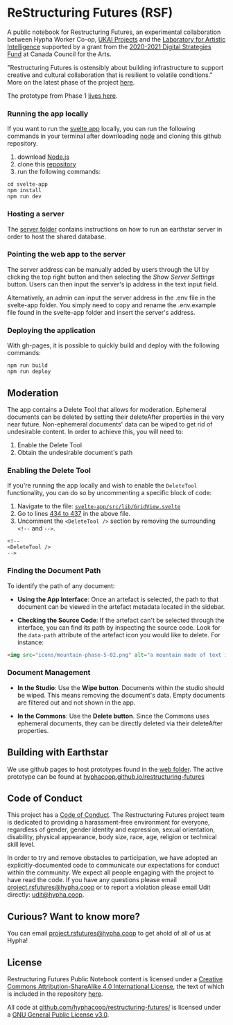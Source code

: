 # ReStructuring Futures (RSF) 

A public notebook for Restructuring Futures, an experimental collaboration between Hypha Worker Co-op, [UKAI Projects](https://www.ukai.ca/) and the [Laboratory for Artistic Intelligence](https://artisticintelligence.com/) supported by a grant from the [2020-2021 Digital Strategies Fund](https://canadacouncil.ca/funding/strategic-funds/digital-strategy-fund) at Canada Council for the Arts. 

"Restructuring Futures is ostensibly about building infrastructure to support creative and cultural collaboration that is resilient to volatile conditions." More on the latest phase of the project [here](https://localdisturbances.substack.com/p/the-arts-has-a-fever?r=f3tud). 

The prototype from Phase 1 [lives here](https://github.com/hyphacoop/crispy-couscous).

### Running the app locally

If you want to run the [svelte app](https://github.com/hyphacoop/restructuring-futures/tree/main/svelte-app) locally, you can run the following commands in your terminal after downloading [node](https://nodejs.org/en/) and cloning this github repository.

1. download [Node.js](https://nodejs.org/en)
2. clone this [repository](https://github.com/hyphacoop/restructuring-futures)
3. run the following commands:

```
cd svelte-app
npm install
npm run dev
```

### Hosting a server

The [server folder](https://github.com/hyphacoop/restructuring-futures/tree/main/server) contains instructions on how to run an earthstar server in order to host the shared database.

### Pointing the web app to the server

The server address can be manually added by users through the UI by clicking the top right button and then selecting the *Show Server Settings* button. Users can then input the server's ip address in the text input field.

Alternatively, an admin can input the server address in the .env file in the svelte-app folder. You simply need to copy and rename the .env.example file found in the svelte-app folder and insert the server's address.

### Deploying the application

With gh-pages, it is possible to quickly build and deploy with the following commands:
```
npm run build
npm run deploy
```

## Moderation

The app contains a Delete Tool that allows for moderation. Ephemeral documents can be deleted by setting their deleteAfter properties in the very near future. Non-ephemeral documents' data can be wiped to get rid of undesirable content.
In order to achieve this, you will need to:

1. Enable the Delete Tool
2. Obtain the undesirable document's path

### Enabling the Delete Tool

If you're running the app locally and wish to enable the `DeleteTool` functionality, you can do so by uncommenting a specific block of code:

1. Navigate to the file: [`svelte-app/src/lib/GridView.svelte`](https://github.com/hyphacoop/restructuring-futures/blob/main/svelte-app/src/lib/GridView.svelte) 
2. Go to lines [434 to 437](https://github.com/hyphacoop/restructuring-futures/blob/main/svelte-app/src/lib/GridView.svelte#L434-L437) in the above file.
3. Uncomment the `<DeleteTool />` section by removing the surrounding `<!--` and `-->`.

```svelte
<!--
<DeleteTool />
-->
```

### Finding the Document Path

To identify the path of any document:

- **Using the App Interface**: Once an artefact is selected, the path to that document can be viewed in the artefact metadata located in the sidebar.
  
- **Checking the Source Code**: If the artefact can't be selected through the interface, you can find its path by inspecting the source code. Look for the `data-path` attribute of the artefact icon you would like to delete. For instance:

```html
<img src="icons/mountain-phase-5-02.png" alt="a mountain made of text is in phase #1" data-path="/documents/1/1/1695057834045/!shared-from-the-studio-by-bort.md" class=" s-CYjQHmkSPAe4">
```

### Document Management

- **In the Studio**: Use the **Wipe button**. Documents within the studio should be wiped. This means removing the document's data. Empty documents are filtered out and not shown in the app.
  
- **In the Commons**: Use the **Delete button**. Since the Commons uses ephemeral documents, they can be directly deleted via their deleteAfter properties.

## Building with Earthstar

We use github pages to host prototypes found in the [web folder](https://hyphacoop.github.io/restructuring-futures/web/).
The active prototype can be found at [hyphacoop.github.io/restructuring-futures](https://hyphacoop.github.io/restructuring-futures/)

## Code of Conduct

This project has a [Code of Conduct](https://docs.google.com/document/d/1KlvsinjNGPpF25aKxWJpG8jv8aHk7uLguIbmciX16xo/edit?usp=sharing). The Restructuring Futures project team is dedicated to providing a harassment-free environment for everyone, regardless of gender, gender identity and expression, sexual orientation, disability, physical appearance, body size, race, age, religion or technical skill level.

In order to try and remove obstacles to participation, we have adopted an explicitly-documented code to communicate our expectations for conduct within the community. We expect all people engaging with the project to have read the code. If you have any questions please email [project.rsfutures@hypha.coop](mailto:project.rsfutures@hypha.coop) or to report a violation please email Udit directly: [udit@hypha.coop](mailto:udit@hypha.coop).


## Curious? Want to know more?

You can email [project.rsfutures@hypha.coop](mailto:project.rsfutures@hypha.coop) to get ahold of all of us at Hypha!

## License

<span xmlns:dct="http://purl.org/dc/terms/" property="dct:title">Restructuring Futures Public Notebook</span> content is licensed under a <a rel="license" href="http://creativecommons.org/licenses/by-sa/4.0/">Creative Commons Attribution-ShareAlike 4.0 International License</a>, the text of which is included in the repository [here](https://github.com/hyphacoop/restructuring-futures/blob/main/LICENSE).

All code at <a xmlns:cc="http://creativecommons.org/ns#" href="https://github.com/hyphacoop/restructuring-futures/" property="cc:attributionName" rel="cc:attributionURL">github.com/hyphacoop/restructuring-futures/</a> is licensed under a <a rel="license" href="https://www.gnu.org/licenses/gpl.html">GNU General Public License v3.0</a>.
